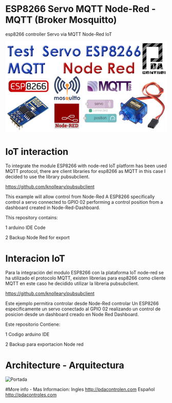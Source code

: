 # ESP8266 Servo MQTT Node-Red - MQTT (Broker Mosquitto)
esp8266 controller Servo via MQTT  Node-Red IoT 

![Portada](https://github.com/JhonControl/ESP8266_SERVO_MQTT_Node-Red/blob/master/extras/PDAControl_MQTT_Servo.jpg)

# IoT interaction
To integrate the module ESP8266 with node-red IoT platform has been used MQTT protocol, there are client libraries for esp8266
as MQTT in this case I decided to use the library pubsubclient.

https://github.com/knolleary/pubsubclient

This example will allow control from Node-Red A ESP8266 specifically control a servo connected to GPIO 02 performing a control
position from a dashboard created in Node-Red-Dashboard.

This repository contains:

1 arduino IDE Code

2 Backup Node Red for export



# Interacion IoT

Para la integración del modulo ESP8266 con la plataforma IoT node-red se ha utilizado el protocolo MQTT, existen librerias
para esp8266 como cliente MQTT en este caso he decidido utilizar la libreria pubsubclient.

https://github.com/knolleary/pubsubclient

Este ejemplo permitira controlar desde Node-Red controlar Un ESP8266  especificamente un servo conectado al GPIO 02 realizando
un control de posicion desde un dashboard creado en Node Red Dashboard.

Este repositorio Contiene:

1 Codigo arduino IDE

2 Backup para exportacion Node red 

#  Architecture - Arquitectura

![Portada](https://github.com/JhonControl/ESP8266_GPIO_MQTT_Node_Red/blob/master/extras/arch.PNG)


#More info - Mas Informacion:
Ingles
http://pdacontrolen.com
Español
http://pdacontroles.com
